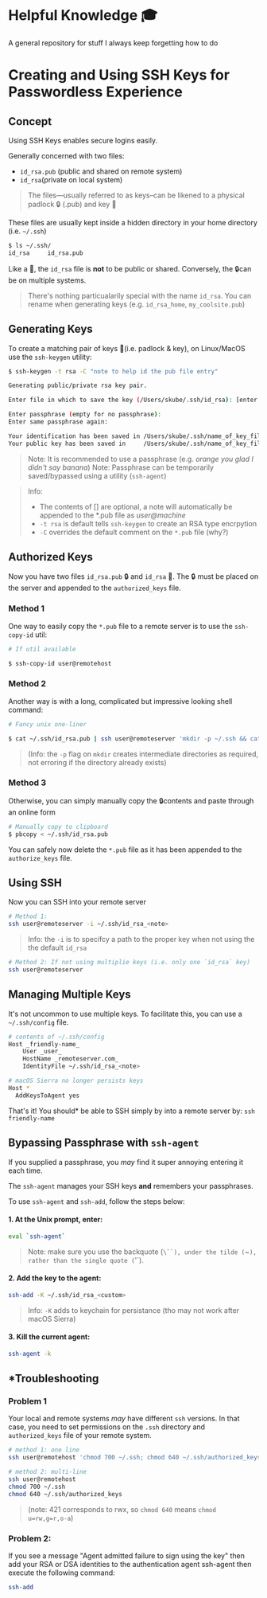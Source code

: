 # Helpful Knowledge 🎓

A general repository for stuff I always keep forgetting how to do

# Creating and Using SSH Keys for Passwordless Experience

## Concept
Using SSH Keys enables secure logins easily.

Generally concerned with two files:
- `id_rsa.pub` (public and shared on remote system)
- `id_rsa`(private on local system)

> The files—usually referred to as keys–can be likened to a physical padlock 🔒 (.pub) and key 🔑

These files are usually kept inside a hidden directory in your home directory (i.e. `~/.ssh`)

```sh
$ ls ~/.ssh/
id_rsa     id_rsa.pub
```
Like a 🔑, the `id_rsa` file is **not** to be public or shared.
Conversely, the 🔒can be on multiple systems.

> There's nothing particualarily special with the name `id_rsa`. 
> You can rename when generating keys (e.g. `id_rsa_home`, `my_coolsite.pub`)

## Generating Keys

To create a matching pair of keys 🔐(i.e. padlock & key), on Linux/MacOS use the `ssh-keygen` utility:

```sh
$ ssh-keygen -t rsa -C "note to help id the pub file entry"

Generating public/private rsa key pair.

Enter file in which to save the key (/Users/skube/.ssh/id_rsa): [enter some descriptive note] name_of_key_file

Enter passphrase (empty for no passphrase):
Enter same passphrase again:

Your identification has been saved in /Users/skube/.ssh/name_of_key_file
Your public key has been saved in     /Users/skube/.ssh/name_of_key_file.pub
```

> Note: It is recommended to use a passphrase (e.g. _orange you glad I didn't say banana_)
> Note: Passphrase can be temporarily saved/bypassed using a utility (`ssh-agent`)

> Info: 
> - The contents of [] are optional, a note will automatically be appended to the *.pub file as _user@machine_ 
> - `-t rsa` is default tells `ssh-keygen` to create an RSA type encrpytion
> - `-C` overrides the default comment on the `*.pub` file (why?)

## Authorized Keys

Now you have two files `id_rsa.pub` 🔒 and `id_rsa` 🔑. The 🔒 must be placed on the server and appended to the `authorized_keys` file.

### Method 1

One way to easily copy the `*.pub` file to a remote server is to use the `ssh-copy-id` util:

```sh
# If util available

$ ssh-copy-id user@remotehost
```

### Method 2

Another way is with a long, complicated but impressive looking shell command:

```sh
# Fancy unix one-liner

$ cat ~/.ssh/id_rsa.pub | ssh user@remoteserver 'mkdir -p ~/.ssh && cat >>  ~/.ssh/authorized_keys'
```
> (Info: the `-p` flag on `mkdir` creates intermediate directories as required, not erroring if the directory already exists)

### Method 3

Otherwise, you can simply manually copy the 🔒contents and paste through an online form

```sh
# Manually copy to clipboard 
$ pbcopy < ~/.ssh/id_rsa.pub
```

You can safely now delete the `*.pub` file as it has been appended to the `authorize_keys` file.

## Using SSH

Now you can SSH into your remote server
```sh
# Method 1: 
ssh user@remoteserver -i ~/.ssh/id_rsa_<note>
```

> Info: the `-i` is to specifcy a path to the proper key when not using the the default `id_rsa`

```sh
# Method 2: If not using multiplie keys (i.e. only one `id_rsa` key)
ssh user@remoteserver
```

## Managing Multiple Keys

It's not uncommon to use multiple keys. To facilitate this, you can use a `~/.ssh/config` file. 

```sh
# contents of ~/.ssh/config
Host _friendly-name_
    User _user_
    HostName _remoteserver.com_
    IdentityFile ~/.ssh/id_rsa_<note>

# macOS Sierra no longer persists keys
Host *
  AddKeysToAgent yes
```

That's it! You should* be able to SSH simply by into a remote server by: `ssh friendly-name`

## Bypassing Passphrase with `ssh-agent`

If you supplied a passphrase, you _may_ find it super annoying entering it each time.

The `ssh-agent` manages your SSH keys **and** remembers your passphrases.

To use `ssh-agent` and `ssh-add`, follow the steps below:

#### 1. At the Unix prompt, enter:

```sh
eval `ssh-agent`
```
> Note: make sure you use the backquote (`\``), under the tilde (`~`), rather than the single quote (`'`).

#### 2. Add the key to the agent:

```sh
ssh-add -K ~/.ssh/id_rsa_<custom>
```
> Info: `-K` adds to keychain for persistance (tho may not work after macOS Sierra)

#### 3. Kill the current agent:

```sh
ssh-agent -k
```

## *Troubleshooting

### Problem 1

Your local and remote systems _may_ have different `ssh` versions. In that case, you need to set permissions on the `.ssh` directory and `authorized_keys` file of your remote system.

```sh
# method 1: one line
ssh user@remotehost 'chmod 700 ~/.ssh; chmod 640 ~/.ssh/authorized_keys'
```

```sh
# method 2: multi-line 
ssh user@remotehost
chmod 700 ~/.ssh
chmod 640 ~/.ssh/authorized_keys
```
> (note: 421 corresponds to rwx, so `chmod 640` means `chmod u=rw,g=r,o-a`)

### Problem 2:

If you see a message "Agent admitted failure to sign using the key" then add your RSA or DSA identities to the authentication agent ssh-agent then execute the following command:

```sh
ssh-add
```
